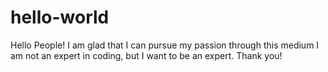 # hello-world

Hello People! 
I am glad that I can pursue my passion through this medium 
I am not an expert in coding, but I want to be an expert. 
Thank you!
